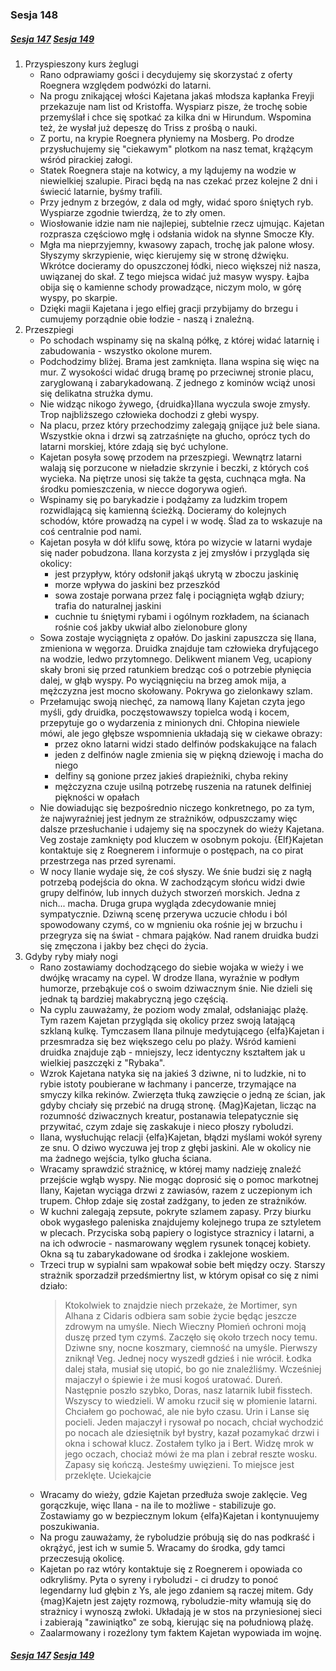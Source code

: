 ### Sesja 148
##### [Sesja 147](#sesja-147) [Sesja 149](#sesja-149)
1. Przyspieszony kurs żeglugi
    - Rano odprawiamy gości i decydujemy się skorzystać z oferty Roegnera względem podwózki do latarni.
    - Na progu znikającej włości Kajetana jakaś młodsza kapłanka Freyji przekazuje nam list od Kristoffa. Wyspiarz pisze, że trochę sobie przemyślał i chce się spotkać za kilka dni w Hirundum. Wspomina też, że wysłał już depeszę do Triss z prośbą o nauki.
    - Z portu, na krypie Roegnera płyniemy na Mosberg. Po drodze przysłuchujemy się "ciekawym" plotkom na nasz temat, krążącym wśród pirackiej załogi.
    - Statek Roegnera staje na kotwicy, a my lądujemy na wodzie w niewielkiej szalupie. Piraci będą na nas czekać przez kolejne 2 dni i świecić latarnie, byśmy trafili.
    - Przy jednym z brzegów, z dala od mgły, widać sporo śniętych ryb. Wyspiarze zgodnie twierdzą, że to zły omen.
    - Wiosłowanie idzie nam nie najlepiej, subtelnie rzecz ujmując. Kajetan rozprasza częściowo mgłę i odsłania widok na słynne Smocze Kły.
    - Mgła ma nieprzyjemny, kwasowy zapach, trochę jak palone włosy. Słyszymy skrzypienie, więc kierujemy się w stronę dźwięku. Wkrótce docieramy do opuszczonej łódki, nieco większej niż nasza, uwiązanej do skał. Z tego miejsca widać już masyw wyspy. Łajba obija się o kamienne schody prowadzące, niczym molo, w górę wyspy, po skarpie.
    - Dzięki magii Kajetana i jego elfiej gracji przybijamy do brzegu i cumujemy porządnie obie łodzie - naszą i znaleźną.
2. Przeszpiegi
    - Po schodach wspinamy się na skalną półkę, z której widać latarnię i zabudowania - wszystko okolone murem.
    - Podchodzimy bliżej. Brama jest zamknięta. Ilana wspina się więc na mur. Z wysokości widać drugą bramę po przeciwnej stronie placu, zaryglowaną i zabarykadowaną. Z jednego z kominów wciąż unosi się delikatna strużka dymu.
    - Nie widząc nikogo żywego, {druidka}Ilana wyczula swoje zmysły. Trop najbliższego człowieka dochodzi z głebi wyspy.
    - Na placu, przez który przechodzimy zalegają gnijące już bele siana. Wszystkie okna i drzwi są zatrzaśnięte na głucho, oprócz tych do latarni morskiej, które zdają się być uchylone.
    - Kajetan posyła sowę przodem na przeszpiegi. Wewnątrz latarni walają się porzucone w nieładzie skrzynie i beczki, z których coś wycieka. Na piętrze unosi się także ta gęsta, cuchnąca mgła. Na środku pomieszczenia, w niecce dogorywa ogień.
    - Wspinamy się po barykadzie i podążamy za ludzkim tropem rozwidlającą się kamienną ścieżką. Docieramy do kolejnych schodów, które prowadzą na cypel i w wodę. Ślad za to wskazuje na coś centralnie pod nami.
    - Kajetan posyła w dół klifu sowę, która po wizycie w latarni wydaje się nader pobudzona. Ilana korzysta z jej zmysłów i przygląda się okolicy:
        - jest przypływ, który odsłonił jakąś ukrytą w zboczu jaskinię
        - morze wpływa do jaskini bez przeszkód
        - sowa zostaje porwana przez falę i pociągnięta wgłąb dziury; trafia do naturalnej jaskini
        - cuchnie tu śniętymi rybami i ogólnym rozkładem, na ścianach rośnie coś jakby ukwiał albo zielonobure glony
    - Sowa zostaje wyciągnięta z opałów. Do jaskini zapuszcza się Ilana, zmieniona w węgorza. Druidka znajduje tam człowieka dryfującego na wodzie, ledwo przytomnego. Delikwent mianem Veg, ucapiony skały broni się przed ratunkiem bredząc coś o potrzebie płynięcia dalej, w głąb wyspy. Po wyciągnięciu na brzeg amok mija, a mężczyzna jest mocno skołowany. Pokrywa go zielonkawy szlam.
    - Przełamując swoją niechęć, za namową Ilany Kajetan czyta jego myśli, gdy druidka, poczęstowawszy topielca wodą i kocem, przepytuje go o wydarzenia z minionych dni. Chłopina niewiele mówi, ale jego głębsze wspomnienia układają się w ciekawe obrazy:
        - przez okno latarni widzi stado delfinów podskakujące na falach
        - jeden z delfinów nagle zmienia się w piękną dziewoję i macha do niego
        - delfiny są gonione przez jakieś drapieżniki, chyba rekiny
        - mężczyzna czuje usilną potrzebę ruszenia na ratunek delfiniej piękności w opałach
    - Nie dowiadując się bezpośrednio niczego konkretnego, po za tym, że najwyraźniej jest jednym ze strażników, odpuszczamy więc dalsze przesłuchanie i udajemy się na spoczynek do wieży Kajetana. Veg zostaje zamknięty pod kluczem w osobnym pokoju. {Elf}Kajetan kontaktuje się z Roegnerem i informuje o postępach, na co pirat przestrzega nas przed syrenami.
    - W nocy Ilanie wydaje się, że coś słyszy. We śnie budzi się z nagłą potrzebą podejścia do okna. W zachodzącym słońcu widzi dwie grupy delfinów, lub innych dużych stworzeń morskich. Jedna z nich... macha. Druga grupa wygląda zdecydowanie mniej sympatycznie. Dziwną scenę przerywa uczucie chłodu i ból spowodowany czymś, co w mgnieniu oka rośnie jej w brzuchu i przegryza się na świat - chmara pająków. Nad ranem druidka budzi się zmęczona i jakby bez chęci do życia.
3. Gdyby ryby miały nogi
    - Rano zostawiamy dochodzącego do siebie wojaka w wieży i we dwójkę wracamy na cypel. W drodze Ilana, wyraźnie w podłym humorze, przebąkuje coś o swoim dziwacznym śnie.  Nie dzieli się jednak tą bardziej makabryczną jego częścią.
    - Na cyplu zauważamy, że poziom wody zmalał, odsłaniając plażę. Tym razem Kajetan przygląda się okolicy przez swoją latającą szklaną kulkę. Tymczasem Ilana pilnuje medytującego {elfa}Kajetan i przesmradza się bez większego celu po plaży. Wśród kamieni druidka znajduje ząb - mniejszy, lecz identyczny kształtem jak u wielkiej paszczęki z "Rybaka".
    - Wzrok Kajetana natyka się na jakieś 3 dziwne, ni to ludzkie, ni to rybie istoty poubierane w łachmany i pancerze, trzymające na smyczy kilka rekinów. Zwierzęta tłuką zawzięcie o jedną ze ścian, jak gdyby chciały się przebić na drugą stronę. {Mag}Kajetan, licząc na rozumność dziwacznych kreatur, postanawia telepatycznie się przywitać, czym zdaje się zaskakuje i nieco płoszy ryboludzi.
    - Ilana, wysłuchując relacji {elfa}Kajetan, błądzi myślami wokół syreny ze snu. O dziwo wyczuwa jej trop z głębi jaskini. Ale w okolicy nie ma żadnego wejścia, tylko głucha ściana.
    - Wracamy sprawdzić strażnicę, w której mamy nadzieję znaleźć przejście wgłąb wyspy. Nie mogąc doprosić się o pomoc markotnej Ilany, Kajetan wyciąga drzwi z zawiasów, razem z uczepionym ich trupem. Chłop zdaje się został zadźgany, to jeden ze strażników.
    - W kuchni zalegają zepsute, pokryte szlamem zapasy. Przy biurku obok wygasłego paleniska znajdujemy kolejnego trupa ze sztyletem w plecach. Przyciska sobą papiery o logistyce straznicy i latarni, a na ich odwrocie - nasmarowany węglem rysunek tonącej kobiety. Okna są tu zabarykadowane od środka i zaklejone woskiem.
    - Trzeci trup w sypialni sam wpakował sobie bełt między oczy. Starszy strażnik sporzadził przedśmiertny list, w którym opisał co się z nimi działo:
        >Ktokolwiek to znajdzie niech przekaże, że Mortimer, syn Alhana z Cidaris odbiera sam sobie życie będąc jeszcze zdrowym na umyśle. Niech Wieczny Płomień ochroni moją duszę przed tym czymś.
        > Zaczęło się około trzech nocy temu. Dziwne sny, nocne koszmary, ciemność na umyśle.
        > Pierwszy zniknął Veg. Jednej nocy wyszedł gdzieś i nie wrócił. Łodka dalej stała, musiał się utopić, bo go nie znaleźliśmy. Wcześniej majaczył o śpiewie i że musi kogoś uratować. Dureń.
        > Następnie poszło szybko, Doras, nasz latarnik lubił fisstech. Wszyscy to wiedzieli. W amoku rzucił się w płomienie latarni. Chciałem go pochować, ale nie było czasu.
        > Urin i Lanse się pocieli. Jeden majaczył i rysował po nocach, chciał wychodzić po nocach ale dziesiętnik był bystry, kazał pozamykać drzwi i okna i schował klucz. 
        > Zostałem tylko ja i Bert.
        > Widzę mrok w jego oczach, chociaż mówi że ma plan i zebrał reszte wosku. 
        > Zapasy się kończą. Jesteśmy uwięzieni.
        > To miejsce jest przeklęte. Uciekajcie
    - Wracamy do wieży, gdzie Kajetan przedłuża swoje zaklęcie. Veg gorączkuje, więc Ilana - na ile to możliwe - stabilizuje go. Zostawiamy go w bezpiecznym lokum {elfa}Kajetan i kontynuujemy poszukiwania.
    - Na progu zauważamy, że ryboludzie próbują się do nas podkraść i okrążyć, jest ich w sumie 5. Wracamy do środka, gdy tamci przeczesują okolicę.
    - Kajetan po raz wtóry kontaktuje się z Roegnerem i opowiada co odkryliśmy. Pyta o syreny i ryboludzi - ci drudzy to ponoć legendarny lud głębin z Ys, ale jego zdaniem są raczej mitem. Gdy {mag}Kajetn jest zajęty rozmową, ryboludzie-mity włamują się do strażnicy i wynoszą zwłoki. Układają je w stos na przyniesionej sieci i zabierają "zawiniątko" ze sobą, kierując się na południową plażę.
    - Zaalarmowany i rozeźlony tym faktem Kajetan wypowiada im wojnę. 

##### [Sesja 147](#sesja-147) [Sesja 149](#sesja-149)